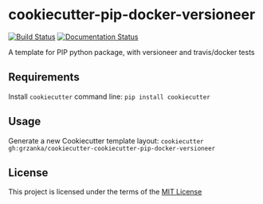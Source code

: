 cookiecutter-pip-docker-versioneer
==================================

[![Build Status](https://travis-ci.org/grzanka/cookiecutter-pip-docker-versioneer.svg?branch=master)](https://travis-ci.org/grzanka/cookiecutter-pip-docker-versioneer)
[![Documentation Status](https://readthedocs.org/projects/cookiecutter-pip-docker-versioneer/badge/?version=latest)](http://cookiecutter-pip-docker-versioneer.readthedocs.io/en/latest/?badge=latest)


A template for PIP python package, with versioneer and travis/docker tests

Requirements
------------
Install `cookiecutter` command line: `pip install cookiecutter`    

Usage
-----
Generate a new Cookiecutter template layout: `cookiecutter gh:grzanka/cookiecutter-cookiecutter-pip-docker-versioneer`    

License
-------
This project is licensed under the terms of the [MIT License](/LICENSE)
